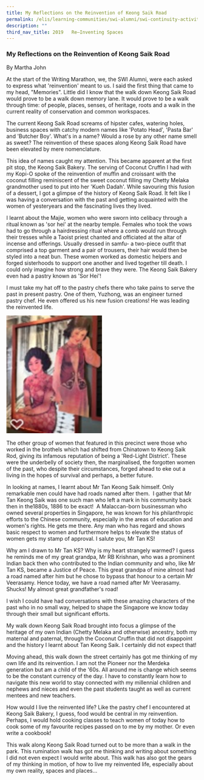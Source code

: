 ```yaml
---
title: My Reflections on the Reinvention of Keong Saik Road
permalink: /elis/learning-communities/swi-alumni/swi-continuity-activities/the-reinventions-of-keong-saik-road/
description: ""
third_nav_title: 2019   Re–Inventing Spaces
---
```


### My Reflections on the Reinvention of Keong Saik Road

By Martha John  
 
At the start of the Writing Marathon, we, the SWI Alumni, were each asked to express what 'reinvention' meant to us. I said the first thing that came to my head, "Memories". Little did I know that the walk down Keong Saik Road would prove to be a walk down memory lane. It would prove to be a walk through time: of people, places, senses, of heritage, roots and a walk in the current reality of conservation and common workspaces.

  

The current Keong Saik Road screams of hipster cafes, watering holes, business spaces with catchy modern names like 'Potato Head', 'Pasta Bar' and 'Butcher Boy'. What's in a name? Would a rose by any other name smell as sweet? The reinvention of these spaces along Keong Saik Road have been elevated by mere nomenclature. 

  

This idea of names caught my attention. This became apparent at the first pit stop, the Keong Saik Bakery. The serving of Coconut Cruffin I had with my Kopi-O spoke of the reinvention of muffin and croissant with the coconut filling reminiscent of the sweet coconut filling my Chetty Melaka grandmother used to put into her 'Kueh Dadah'. While savouring this fusion of a dessert, I got a glimpse of the history of Keong Saik Road. It felt like I was having a conversation with the past and getting acquainted with the women of yesteryears and the fascinating lives they lived. 

  

I Iearnt about the Majie, women who were sworn into celibacy through a ritual known as 'sor hei' at the nearby temple. Females who took the vows had to go through a hairdressing ritual where a comb would run through their tresses while a Taoist priest chanted and officiated at the altar of incense and offerings. Usually dressed in samfu- a two-piece outfit that comprised a top garment and a pair of trousers, their hair would then be styled into a neat bun. These women worked as domestic helpers and forged sisterhoods to support one another and lived together till death. I could only imagine how strong and brave they were. The Keong Saik Bakery even had a pastry known as 'Sor Hei'! 

  

I must take my hat off to the pastry chefs there who take pains to serve the past in present pastry. One of them, Yuzhong, was an engineer turned pastry chef. He even offered us his new fusion creations! He was leading the reinvented life. 

<img src="/images/reflec1.jpg" 
     style="width:50%">

The other group of women that featured in this precinct were those who worked in the brothels which had shifted from Chinatown to Keong Saik Rod, giving its infamous reputation of being a 'Red-Light District'. These were the underbelly of society then, the marginalised, the forgotten women of the past, who despite their circumstances, forged ahead to eke out a living in the hopes of survival and perhaps, a better future.

In looking at names, I learnt about Mr Tan Keong Saik himself. Only remarkable men could have had roads named after them.  I gather that Mr Tan Keong Saik was one such man who left a mark in his community back then in the1880s, 1886 to be exact!  A Malaccan-born businessman who owned several properties in Singapore, he was known for his philanthropic efforts to the Chinese community, especially in the areas of education and women's rights. He gets me there. Any man who has regard and shows basic respect to women and furthermore helps to elevate the status of women gets my stamp of approval. I salute you, Mr Tan KS!

  

Why am I drawn to Mr Tan KS? Why is my heart strangely warmed? I guess he reminds me of my great grandpa, Mr RB Krishnan, who was a prominent Indian back then who contributed to the Indian community and who, like Mr Tan KS, became a Justice of Peace. This great grandpa of mine almost had a road named after him but he chose to bypass that honour to a certain Mr Veerasamy. Hence today, we have a road named after Mr Veerasamy. Shucks! My almost great grandfather's road!

  

I wish I could have had conversations with these amazing characters of the past who in no small way, helped to shape the Singapore we know today through their small but significant efforts.

  

My walk down Keong Saik Road brought into focus a glimpse of the heritage of my own Indian (Chetty Melaka and otherwise) ancestry, both my maternal and paternal, through the Coconut Cruffin that did not disappoint and the history I learnt about Tan Keong Saik. I certainly did not expect that!

  

Moving ahead, this walk down the street certainly has got me thinking of my own life and its reinvention. I am not the Pioneer nor the Merdeka generation but am a child of the '60s. All around me is change which seems to be the constant currency of the day. I have to constantly learn how to navigate this new world to stay connected with my millennial children and nephews and nieces and even the past students taught as well as current mentees and new teachers. 

How would I live the reinvented life? Like the pastry chef I encountered at Keong Saik Bakery, I guess, food would be central in my reinvention. Perhaps, I would hold cooking classes to teach women of today how to cook some of my favourite recipes passed on to me by my mother. Or even write a cookbook!

  

This walk along Keong Saik Road turned out to be more than a walk in the park. This rumination walk has got me thinking and writing about something I did not even expect I would write about. This walk has also got the gears of my thinking in motion, of how to live my reinvented life, especially about my own reality, spaces and places…